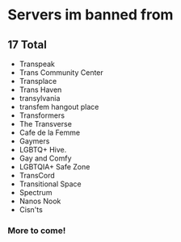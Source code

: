 # Servers im banned from
## 17 Total
- Transpeak
- Trans Community Center
- Transplace
- Trans Haven
- transylvania
- transfem hangout place
- Transformers
- The Transverse
- Cafe de la Femme
- Gaymers
- LGBTQ+ Hive.
- Gay and Comfy
- LGBTQIA+ Safe Zone
- TransCord
- Transitional Space
- Spectrum
- Nanos Nook
- Cisn'ts

### **More to come!**
